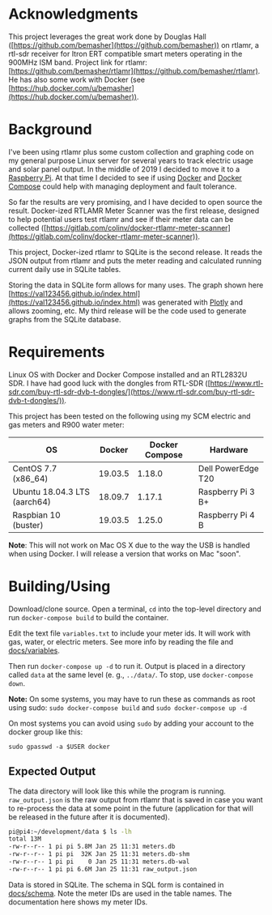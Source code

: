 # Acknowledgments  

This project leverages the great work done by Douglas Hall ([https://github.com/bemasher](https://github.com/bemasher)) on rtlamr, a rtl-sdr receiver for Itron ERT compatible smart meters operating in the 900MHz ISM band.  Project link for rtlamr:  [https://github.com/bemasher/rtlamr](https://github.com/bemasher/rtlamr).  He has also some work with Docker (see [https://hub.docker.com/u/bemasher](https://hub.docker.com/u/bemasher)).

# Background

I've been using rtlamr plus some custom collection and graphing code on my general purpose Linux server for several years to track electric usage and solar panel output.  In the middle of 2019 I decided to move it to a [Raspberry Pi](https://www.raspberrypi.org/).  At that time I decided to see if using [Docker](https://www.docker.com/) and [Docker Compose](https://docs.docker.com/compose/) could help with managing deployment and fault tolerance.

So far the results are very promising, and I have decided to open source the result.  Docker-ized RTLAMR Meter Scanner was the first release, designed to help potential users test rtlamr and see if their meter data can be collected ([https://gitlab.com/colinv/docker-rtlamr-meter-scanner](https://gitlab.com/colinv/docker-rtlamr-meter-scanner)). 

This project, Docker-ized rtlamr to SQLite is the second release.  It reads the JSON output from rtlamr and puts the meter reading and calculated running current daily use in SQLite tables.  

Storing the data in SQLite form allows for many uses.  The graph shown here [https://val123456.github.io/index.html](https://val123456.github.io/index.html) was generated with [Plotly](https://plot.ly/) and allows zooming, etc.  My third release will be the code used to generate graphs from the SQLite database.

# Requirements 

Linux OS with Docker and Docker Compose installed and an RTL2832U SDR.  I have had good luck with the dongles from RTL-SDR ([https://www.rtl-sdr.com/buy-rtl-sdr-dvb-t-dongles/](https://www.rtl-sdr.com/buy-rtl-sdr-dvb-t-dongles/)).

This project has been tested on the following using my SCM electric and gas meters and R900 water meter:



| OS  | Docker | Docker Compose |Hardware| 
| ------------- | ------------- |------------|---------|
| CentOS 7.7 (x86_64)|19.03.5|1.18.0|Dell PowerEdge T20|
|Ubuntu 18.04.3 LTS (aarch64)|18.09.7|1.17.1|Raspberry Pi 3 B+|
|Raspbian 10 (buster)|19.03.5|1.25.0|Raspberry Pi 4 B|


**Note**: This will not work on Mac OS X due to the way the USB is handled when using Docker.  I will release a version that works on Mac "soon".

# Building/Using
Download/clone source.  Open a terminal, `cd` into the top-level directory and run `docker-compose build` to build the container.  

Edit the text file `variables.txt` to include your meter ids.  It will work with gas, water, or electric meters.  See more info by reading the file and [docs/variables](docs/variables.md).

Then run `docker-compose up -d` to run it.  Output is placed in a directory called `data` at the same level (e. g., `../data/`.  To stop, use `docker-compose down`.

**Note:** On some systems, you may have to run these as commands as root using sudo: `sudo docker-compose build` and `sudo docker-compose up -d`


On most systems you can avoid using `sudo` by adding your account to the docker group like this:

`sudo gpasswd -a $USER docker`

## Expected Output

The data directory will look like this while the program is running.  `raw_output.json` is the raw output from rtlamr that is saved in case you want to re-process the data at some point in the future (application for that will be released in the future after it is documented).


```bash
pi@pi4:~/development/data $ ls -lh
total 13M
-rw-r--r-- 1 pi pi 5.8M Jan 25 11:31 meters.db
-rw-r--r-- 1 pi pi  32K Jan 25 11:31 meters.db-shm
-rw-r--r-- 1 pi pi    0 Jan 25 11:31 meters.db-wal
-rw-r--r-- 1 pi pi 6.6M Jan 25 11:31 raw_output.json
```

Data is stored in SQLite.  The schema in SQL form is contained in [docs/schema](docs/schema.md).  Note the meter IDs are used in the table names.  The documentation here shows my meter IDs.
 